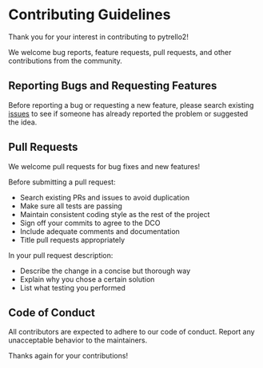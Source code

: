# Contributing Guidelines

Thank you for your interest in contributing to pytrello2!

We welcome bug reports, feature requests, pull requests, and other contributions
from the community.

## Reporting Bugs and Requesting Features

Before reporting a bug or requesting a new feature, please search existing
[issues](https://github.com/5-jigglypuff/pytrello2/issues) to see if someone has
already reported the problem or suggested the idea.

## Pull Requests

We welcome pull requests for bug fixes and new features!

Before submitting a pull request:

- Search existing PRs and issues to avoid duplication
- Make sure all tests are passing
- Maintain consistent coding style as the rest of the project
- Sign off your commits to agree to the DCO
- Include adequate comments and documentation
- Title pull requests appropriately

In your pull request description:

- Describe the change in a concise but thorough way
- Explain why you chose a certain solution
- List what testing you performed

## Code of Conduct

All contributors are expected to adhere to our code of conduct. Report any
unacceptable behavior to the maintainers.

Thanks again for your contributions!
